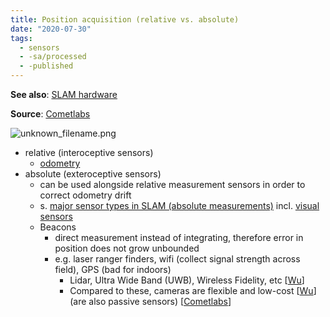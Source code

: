 ```yaml
---
title: Position acquisition (relative vs. absolute)
date: "2020-07-30"
tags:
  - sensors
  - -sa/processed
  - -published
---
```


**See also**: [SLAM hardware](sensors/slam-hardware.md)

**Source**: [Cometlabs](cometlabs.md)

![unknown_filename.png](studienarbeit/_resources/Position_acquisition_(relative_vs._absolute).resources/unknown_filename.png)

*   relative (interoceptive sensors)
    *   [odometry](definitions/odometry.md)
*   absolute (exteroceptive sensors)
    *   can be used alongside relative measurement sensors in order to correct odometry drift
    *   s. [major sensor types in SLAM (absolute measurements)](sensors/sensors-absolute.md) incl. [visual sensors](sensors/visual-sensors-for-localisation.md)
    *   Beacons
        *   direct measurement instead of integrating, therefore error in position does not grow unbounded
        *   e.g. laser ranger finders, wifi (collect signal strength across field), GPS (bad for indoors)
            *   Lidar, Ultra Wide Band (UWB), Wireless Fidelity, etc \[[Wu](bibliography/wu-2018.md)\]
            *   Compared to these, cameras are flexible and low-cost \[[Wu](bibliography/wu-2018.md)\] (are also passive sensors) \[[Cometlabs](bibliography/cometlabs.md)\]

